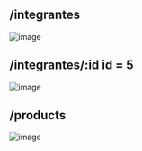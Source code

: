 ## /integrantes
![image](https://github.com/user-attachments/assets/b9360533-82be-4f2b-a4b3-e804492fd715)
## /integrantes/:id id = 5
![image](https://github.com/user-attachments/assets/e4762090-a5b6-473c-ac0c-c85760a4582c)
## /products
![image](https://github.com/user-attachments/assets/6a8ed9c9-2b2b-47f1-ba0b-607687ac3f0b)


